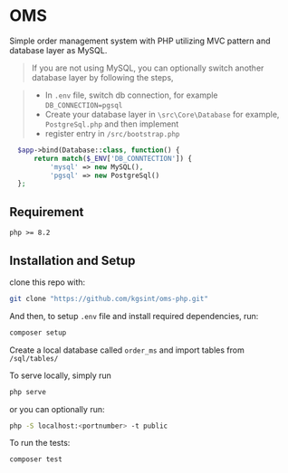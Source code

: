 # OMS

Simple order management system with PHP utilizing MVC pattern and database layer as MySQL. 

>If you are not using MySQL, you can optionally switch another database layer by following the steps,

> - In `.env` file, switch db connection, for example `DB_CONNECTION=pgsql`
>- Create your database layer in `\src\Core\Database` for example, `PostgreSql.php` and then implement
>- register entry in `/src/bootstrap.php`

  ```php
    $app->bind(Database::class, function() {
        return match($_ENV['DB_CONNTECTION']) {
            'mysql' => new MySQL(),
            'pgsql' => new PostgreSql()
    };
  ```

## Requirement 
`php >= 8.2`

## Installation and Setup 

clone this repo with:
```bash
git clone "https://github.com/kgsint/oms-php.git"
```

And then, to setup `.env` file and install required dependencies, run:
```bash
composer setup
```

Create a local database called `order_ms` and import tables from `/sql/tables/`


To serve locally, simply run 
```bash
php serve
```

or you can optionally run:
```bash
php -S localhost:<portnumber> -t public
```
To run the tests: 
```bash
composer test
```
